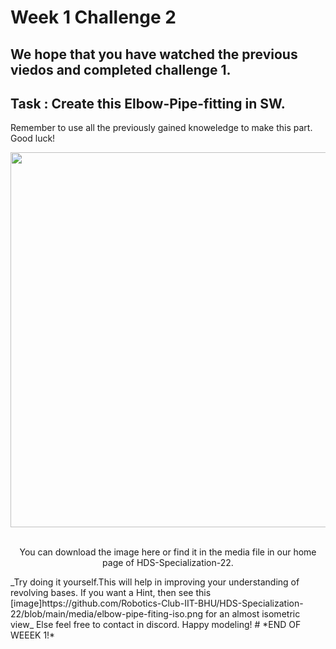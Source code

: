 # Week 1 Challenge 2
## We hope that you have watched the previous viedos and completed challenge 1.
## Task : Create this Elbow-Pipe-fitting in SW.
Remember to use all the previously gained knoweledge to make this part. Good luck!

<p align="center">
 <img width="600" height="600" src="https://github.com/Robotics-Club-IIT-BHU/HDS-Specialization-22/blob/main/media/elbow-pipe-fitting.png">
 <p align="center">
 <i></i><br> 
You can download the image here or find it in the media file in our home page of HDS-Specialization-22.
</p>
_Try doing it yourself.This will help in improving your understanding of revolving bases.
If you want a Hint, then see this [image]https://github.com/Robotics-Club-IIT-BHU/HDS-Specialization-22/blob/main/media/elbow-pipe-fiting-iso.png for an almost isometric view_ 
Else feel free to contact in discord.
Happy modeling!
# *END OF WEEEK 1!*
